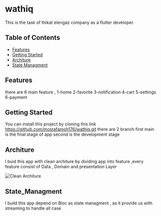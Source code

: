 # wathiq


This is the task of thikat elengaz company as a flutter developer.

## Table of Contents

- [Features](#features)
- [Getting Started](#getting-started)
- [Architure](#Architure)
- [State Managment](#State_Managment)

## Features
there are 6 main feature ,
1-home
2-favorite
3-notification
4-cart
5-settings
6-payment

## Getting Started

You can install this project by cloning this link https://github.com/mostafamoh176/wathiq.git
there are 2 branch first main is the final stage of app second is the development stage

## Architure

I buid this app with clean architure by dividing app into feature ,every feature consist of Data , Domain and presentation Layer

![Clean Architure](https://camo.githubusercontent.com/d38903f5a893f7a4e5677cda1039b121c2ea7e773b78c91536b22b1c2d796aa3/68747470733a2f2f69312e77702e636f6d2f7265736f636f6465722e636f6d2f77702d636f6e74656e742f75706c6f6164732f323031392f30382f436c65616e4172636869746563747572652e6a7067)

## State_Managment

I build this app depend on Bloc as state managment , as it provide us with streaming to handle all case

